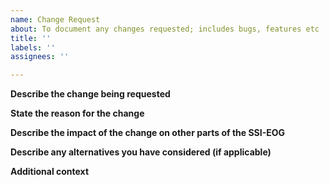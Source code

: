 ```yaml
---
name: Change Request
about: To document any changes requested; includes bugs, features etc
title: ''
labels: ''
assignees: ''

---
```


**Describe the change being requested**


**State the reason for the change**


**Describe the impact of the change on other parts of the SSI-EOG**


**Describe any alternatives you have considered (if applicable)**


**Additional context**
